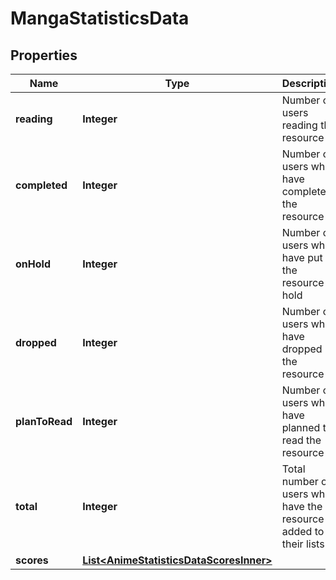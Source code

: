

# MangaStatisticsData


## Properties

| Name | Type | Description | Notes |
|------------ | ------------- | ------------- | -------------|
|**reading** | **Integer** | Number of users reading the resource |  [optional] |
|**completed** | **Integer** | Number of users who have completed the resource |  [optional] |
|**onHold** | **Integer** | Number of users who have put the resource on hold |  [optional] |
|**dropped** | **Integer** | Number of users who have dropped the resource |  [optional] |
|**planToRead** | **Integer** | Number of users who have planned to read the resource |  [optional] |
|**total** | **Integer** | Total number of users who have the resource added to their lists |  [optional] |
|**scores** | [**List&lt;AnimeStatisticsDataScoresInner&gt;**](AnimeStatisticsDataScoresInner.md) |  |  [optional] |



